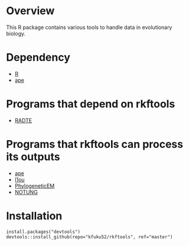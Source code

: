 # Overview
This R package contains various tools to handle data in evolutionary biology.

# Dependency
* [R](https://www.r-project.org/)
* [ape](http://ape-package.ird.fr/)

# Programs that depend on rkftools
* [RADTE](https://github.com/kfuku52/RADTE)

# Programs that rkftools can process its outputs
* [ape](http://ape-package.ird.fr/)
* [l1ou](https://github.com/khabbazian/l1ou) 
* [PhylogeneticEM](https://github.com/pbastide/PhylogeneticEM)
* [NOTUNG](http://www.cs.cmu.edu/~durand/Notung/)

# Installation
```
install.packages("devtools")
devtools::install_github(repo="kfuku52/rkftools", ref="master")
```

